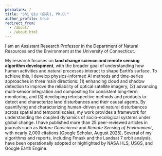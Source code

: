 ```yaml
---
permalink: /
title: "Shi Qiu (邱实), Ph.D."
author_profile: true
redirect_from: 
  - /about/
  - /about.html
---
```


I am an Assistant Research Professor in the Department of Natural Resources and the Environment at the University of Connecticut.

My research focuses on <b> land change science and remote sensing algorithm development</b>, with the broader goal of understanding how human activities and natural processes interact to shape Earth’s surface. To achieve this, I develop physics-informed AI methods and time-series approaches in three main directions: (1) enhancing cloud and shadow detection to improve the reliability of optical satellite imagery, (2) advancing multi-sensor integration and compositing for consistent long-term monitoring, and (3) developing retrospective methods and products to detect and characterize land disturbances and their causal agents. By quantifying and characterizing human-driven and natural disturbances across spatial and temporal scales, my work provides a framework for understanding the coupled dynamics of socio-ecological systems under global change. I have published more than 25 peer-reviewed articles in journals such as <i>Nature Geoscience</i> and <i>Remote Sensing of Environment</i>, with nearly 2,000 citations (Google Scholar, August 2025). Several of my algorithms and reports, including Fmask and the Landsat 7 orbit analysis, have been operationally adopted or highlighted by NASA HLS, USGS, and Google Earth Engine.
